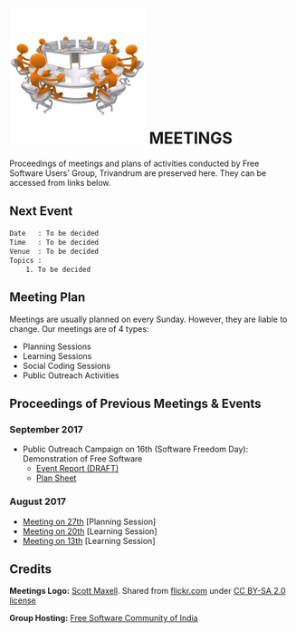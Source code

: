 # ![Meetings Icon](static/meetings_logo.jpg) MEETINGS 

Proceedings of meetings and plans of activities conducted by Free Software Users' Group,
Trivandrum are preserved here. They can be accessed from links below.

## Next Event
```
Date   : To be decided
Time   : To be decided
Venue  : To be decided
Topics :
    1. To be decided
```

## Meeting Plan
Meetings are usually planned on every Sunday. However, they are liable to change. Our
meetings are of 4 types:
- Planning Sessions
- Learning Sessions
- Social Coding Sessions
- Public Outreach Activities

## Proceedings of Previous Meetings & Events

### September 2017
- Public Outreach Campaign on 16th (Software Freedom Day): Demonstration of Free Software
    - [Event Report (DRAFT)](proceedings/2017-09-16.md)
    - [Plan Sheet](plansheets/2017-09-16.md)

### August 2017
- [Meeting on 27th](proceedings/2017-08-27.md) [Planning Session]
- [Meeting on 20th](proceedings/2017-08-20.md) [Learning Session]
- [Meeting on 13th](proceedings/2017-08-13.md) [Learning Session]

## Credits
**Meetings Logo:** [Scott Maxell](https://thegoldguys.blogspot.in/).
Shared from [flickr.com](https://www.flickr.com/photos/lumaxart/2181400330/in/photostream/)
under [CC BY-SA 2.0 license](https://creativecommons.org/licenses/by-sa/2.0/)

**Group Hosting:** [Free Software Community of India](http://fsci.org.in/)
